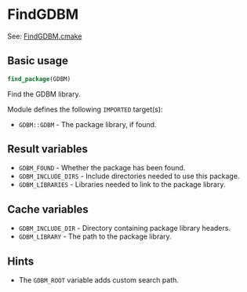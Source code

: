 # FindGDBM

See: [FindGDBM.cmake](https://github.com/petk/php-build-system/blob/master/cmake/cmake/modules/FindGDBM.cmake)

## Basic usage

```cmake
find_package(GDBM)
```

Find the GDBM library.

Module defines the following `IMPORTED` target(s):

* `GDBM::GDBM` - The package library, if found.

## Result variables

* `GDBM_FOUND` - Whether the package has been found.
* `GDBM_INCLUDE_DIRS` - Include directories needed to use this package.
* `GDBM_LIBRARIES` - Libraries needed to link to the package library.

## Cache variables

* `GDBM_INCLUDE_DIR` - Directory containing package library headers.
* `GDBM_LIBRARY` - The path to the package library.

## Hints

* The `GDBM_ROOT` variable adds custom search path.
